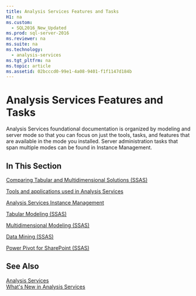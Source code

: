 ```yaml
---
title: Analysis Services Features and Tasks
H1: na
ms.custom: 
  - SQL2016_New_Updated
ms.prod: sql-server-2016
ms.reviewer: na
ms.suite: na
ms.technology: 
  - analysis-services
ms.tgt_pltfrm: na
ms.topic: article
ms.assetid: 02bcccd0-99e1-4a08-9401-f1f1147d184b
---
```

# Analysis Services Features and Tasks
  Analysis Services foundational documentation is organized by modeling and server mode so that you can focus on just the tools, tasks, and features that are available in the mode you installed. Server administration tasks that span multiple modes can be found in Instance Management.  
  
## In This Section  
 [Comparing Tabular and Multidimensional Solutions &#40;SSAS&#41;](../../Topics/TopicNameNotContainA/Comparing-Tabular-and-Multidimensional-Solutions--SSAS-.md)  
  
 [Tools and applications used in Analysis Services](../../Topics/TopicNameNotContainA/Tools-and-applications-used-in-Analysis-Services.md)  
  
 [Analysis Services Instance Management](../../Topics/TopicNameNotContainA/Analysis-Services-Instance-Management.md)  
  
 [Tabular Modeling &#40;SSAS&#41;](../Topic/Tabular%20Modeling%20\(SSAS\).md)  
  
 [Multidimensional Modeling &#40;SSAS&#41;](../Topic/Multidimensional%20Modeling%20\(SSAS\).md)  
  
 [Data Mining &#40;SSAS&#41;](../../Topics/TopicNameNotContainA/Data-Mining--SSAS-.md)  
  
 [Power Pivot for SharePoint &#40;SSAS&#41;](../../Topics/TopicNameNotContainA/Power-Pivot-for-SharePoint--SSAS-.md)  
  
## See Also  
 [Analysis Services](../../Topics/TopicNameNotContainA/Analysis-Services.md)   
 [What's New in Analysis Services](../../Topics/TopicNameNotContainA/What-s-New-in-Analysis-Services.md)  
  
  